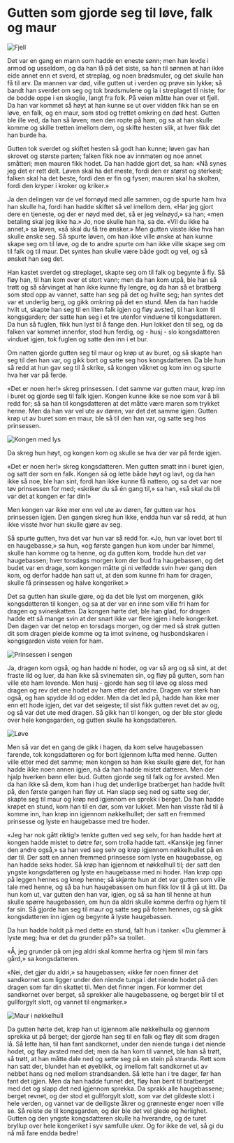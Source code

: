 # Gutten som gjorde seg til løve, falk og maur

![Fjell](./lfm1.png)

Det var en gang en mann som hadde en eneste sønn; men han levde i armod og usseldom, og da han lå på det siste, sa han til sønnen at han ikke eide annet enn et sverd, et streplag, og noen brødsmuler, og det skulle han få til arv. Da mannen var død, ville gutten ut i verden og prøve sin lykke; så bandt han sverdet om seg og tok brødsmulene og la i streplaget til niste; for de bodde oppe i en skoglie, langt fra folk. På veien måtte han over et fjell. Da han var kommet så høyt at han kunne se ut over vidden fikk han se en løve, en falk, og en maur, som stod og trettet omkring en død hest. Gutten ble ille ved, da han så løven; men den ropte på ham, og sa at han skulle komme og skille tretten imellom dem, og skifte hesten slik, at hver fikk det han burde ha.

Gutten tok sverdet og skiftet hesten så godt han kunne; løven gav han skrovet og største parten; falken fikk noe av innmaten og noe annet småtteri; men mauren fikk hodet. Da han hadde gjort det, sa han: «Nå synes jeg det er rett delt. Løven skal ha det meste, fordi den er størst og sterkest; falken skal ha det beste, fordi den er fin og fysen; mauren skal ha skolten, fordi den kryper i kroker og kriker.»

Ja den delingen var de vel fornøyd med alle sammen, og de spurte ham hva han skulle ha, fordi han hadde skiftet så vel imellom dem. «Har jeg gjort dere en tjeneste, og der er nøyd med det, så er jeg velnøyd,» sa han; «men betaling skal jeg ikke ha.» Jo, noe skulle han ha, sa de. «Vil du ikke ha annet,» sa løven, «så skal du få tre ønsker.» Men gutten visste ikke hva han skulle ønske seg. Så spurte løven, om han ikke ville ønske at han kunne skape seg om til løve, og de to andre spurte om han ikke ville skape seg om til falk og til maur. Det syntes han skulle være både godt og vel, og så ønsket han seg det.

Han kastet sverdet og streplaget, skapte seg om til falk og begynte å fly. Så fløy han, til han kom over et stort vann; men da han kom utpå, ble han så trøtt og så sårvinget at han ikke kunne fly lengre, og da han så et bratberg som stod opp av vannet, satte han seg på det og hvilte seg; han syntes det var et underlig berg, og gikk omkring på det en stund. Men da han hadde hvilt ut, skapte han seg til en liten falk igjen og fløy avsted, til han kom til kongsgarden; der satte han seg i et tre utenfor vinduene til kongsdatteren. Da hun så fuglen, fikk hun lyst til å fange den. Hun lokket den til seg, og da falken var kommet innenfor, stod hun ferdig, og - husj - slo kongsdatteren vinduet igjen, tok fuglen og satte den inn i et bur.

Om natten gjorde gutten seg til maur og krøp ut av buret, og så skapte han seg til den han var, og gikk bort og satte seg hos kongsdatteren. Da ble hun så redd at hun gav seg til å skrike, så kongen våknet og kom inn og spurte hva her var på ferde.

«Det er noen her!» skreg prinsessen. I det samme var gutten maur, krøp inn i buret og gjorde seg til falk igjen. Kongen kunne ikke se noe som var å bli redd for; så sa han til kongsdatteren at det måtte være maren som trykket henne. Men da han var vel ute av døren, var det det samme igjen. Gutten krøp ut av buret som en maur, ble så til den han var, og satte seg hos prinsessen.

![Kongen med lys](./lfm2.png)

Da skreg hun høyt, og kongen kom og skulle se hva der var på ferde igjen.

«Det er noen her!» skreg kongsdatteren. Men gutten smatt inn i buret igjen, og satt der som en falk. Kongen så og lette både høyt og lavt, og da han ikke så noe, ble han sint, fordi han ikke kunne få nattero, og sa det var noe tøv prinsessen for med; «skriker du så én gang til,» sa han, «så skal du bli var det at kongen er far din!»

Men kongen var ikke mer enn vel ute av døren, før gutten var hos prinsessen igjen. Den gangen skreg hun ikke, endda hun var så redd, at hun ikke visste hvor hun skulle gjøre av seg.

Så spurte gutten, hva det var hun var så redd for. «Jo, hun var lovet bort til en haugebasse,» sa hun, «og første gangen hun kom under bar himmel, skulle han komme og ta henne, og da gutten kom, trodde hun det var haugebassen; hver torsdags morgen kom der bud fra haugebassen, og det budet var en drage, som kongen måtte gi ni velfødde svin hver gang den kom, og derfor hadde han satt ut, at den som kunne fri ham for dragen, skulle få prinsessen og halve kongeriket.»

Det sa gutten han skulle gjøre, og da det ble lyst om morgenen, gikk kongsdatteren til kongen, og sa at der var en inne som ville fri ham for dragen og svineskatten. Da kongen hørte det, ble han glad, for dragen hadde ett så mange svin at der snart ikke var flere igjen i hele kongeriket. Den dagen var det netop en torsdags morgen, og der med så strøk gutten dit som dragen pleide komme og ta imot svinene, og husbondskaren i kongsgarden viste veien for ham.

![Prinsessen i sengen](./lfm3.png)

Ja, dragen kom også, og han hadde ni hoder, og var så arg og så sint, at det fraste ild og luer, da han ikke så svinematen sin, og fløy på gutten, som han ville ete ham levende. Men husj - gjorde han seg til løve og sloss med dragen og rev det ene hodet av ham etter det andre. Dragen var sterk han også, og han spydde ild og edder. Men da det led på, hadde han ikke mer enn ett hode igjen, det var det seigeste; til sist fikk gutten revet det av og, og så var det ute med dragen. Så gikk han til kongen, og der ble stor glede over hele kongsgarden, og gutten skulle ha kongsdatteren.

![Løve](./lfm4.png)

Men så var det en gang de gikk i hagen, da kom selve haugebassen farende, tok kongsdatteren og for bort igjennom lufta med henne. Gutten ville etter med det samme; men kongen sa han ikke skulle gjøre det, for han hadde ikke noen annen igjen, nå da han hadde mistet datteren. Men der hjalp hverken bønn eller bud. Gutten gjorde seg til falk og for avsted. Men da han ikke så dem, kom han i hug det underlige bratberget han hadde hvilt på, den første gangen han fløy ut. Han slapp seg ned og satte seg der, skapte seg til maur og krøp ned igjennom en sprekk i berget. Da han hadde krøpet en stund, kom han til en dør, som var lukket. Men han visste råd til å komme inn, han krøp inn igjennom nøkkelhullet; der satt en fremmed prinsesse og lyste en haugebasse med tre hoder.

«Jeg har nok gått riktig!» tenkte gutten ved seg selv, for han hadde hørt at kongen hadde mistet to døtre før, som trolla hadde tatt. «Kanskje jeg finner den andre også,» sa han ved seg selv og krøp igjennom nøkkelhullet på en dør til. Der satt en annen fremmed prinsesse som lyste en haugebasse, og han hadde seks hoder. Så krøp han igjennom et nøkkelhull til; der satt den yngste kongsdatteren og lyste en haugebasse med ni hoder. Han krøp opp på leggen hennes og knep henne; så skjønte hun at det var gutten som ville tale med henne, og så ba hun haugebassen om hun fikk lov til å gå ut litt. Da hun kom ut, var gutten den han var, igjen, og så sa han til henne at hun skulle spørre haugebassen, om hun da aldri skulle komme derfra og hjem til far sin. Så gjorde han seg til maur og satte seg på foten hennes, og så gikk kongsdatteren inn igjen og begynte å lyste haugebassen.

Da hun hadde holdt på med dette en stund, falt hun i tanker. «Du glemmer å lyste meg; hva er det du grunder på?» sa trollet.

«Å, jeg grunder på om jeg aldri skal komme herfra og hjem til min fars gård,» sa kongsdatteren.

«Nei, det gjør du aldri,» sa haugebassen; «ikke før noen finner det sandkornet som ligger under den niende tunga i det niende hodet på den dragen som far din skattet til. Men det finner ingen. For kommer det sandkornet over berget, så sprekker alle haugebassene, og berget blir til et gullforgylt slott, og vannet til engmarker.»

![Maur i nøkkelhull](./lfm5.png)

Da gutten hørte det, krøp han ut igjennom alle nøkkelhulla og gjennom sprekka ut på berget; der gjorde han seg til en falk og fløy dit som dragen lå. Så lette han, til han fant sandkornet, under den niende tunga i det niende hodet, og fløy avsted med det; men da han kom til vannet, ble han så trøtt, så trøtt, at han måtte dale ned og sette seg på en stein på stranda. Rett som han satt der, blundet han et øyeblikk, og imellom falt sandkornet ut av nebbet hans og ned mellom strandsanden. Så lette han i tre dager, før han fant det igjen. Men da han hadde funnet det, fløy han bent til bratberget med det og slapp det ned igjennom sprekka. Da sprakk alle haugebassene; berget revnet, og der stod et gullforgylt slott, som var det gildeste slott i hele verden, og vannet var de deiligste åkrer og grønneste enger noen ville se. Så reiste de til kongsgarden, og der ble det vel glede og herlighet. Gutten og den yngste kongsdatteren skulle ha hverandre, og de turet bryllup over hele kongeriket i syv samfulle uker. Og for ikke de vel, så gi du nå må fare endda bedre!

